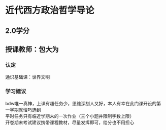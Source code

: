 # 近代西方政治哲学导论 
## 2.0学分
## 授课教师：包大为

### 认定
通识基础课：世界文明

### 学习建议
bdw唯一真神，上课有趣任务少，思维深刻人又好，本人有幸在此门课开设的第一学期就恰巧选到  
平时任务只有临近学期末的一次作业（三个小题并限制字数上限）  
开卷期末考试建议携带课程教材，尽量发挥即可，给分也不用担心  